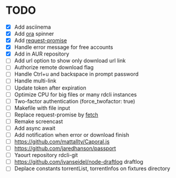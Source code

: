 TODO
===

- [x] Add asciinema
- [x] Add [ora](https://www.npmjs.com/package/ora) spinner
- [x] Add [request-promise](https://www.npmjs.com/package/request-promise)
- [x] Handle error message for free accounts
- [x] Add in AUR repository
- [ ] Add url option to show only download url link
- [ ] Authorize remote download flag
- [ ] Handle Ctrl+u and backspace in prompt password
- [ ] Handle multi-link
- [ ] Update token after expiration
- [ ] Optimize CPU for big files or many rdcli instances
- [ ] Two-factor authentication (force_twofactor: true)
- [ ] Makefile with file input
- [ ] Replace request-promise by [fetch](https://github.com/github/fetch)
- [ ] Remake screencast
- [ ] Add async await
- [ ] Add notification when error or download finish
- [ ] https://github.com/mattallty/Caporal.js
- [ ] https://github.com/jaredhanson/passport
- [ ] Yaourt repository rdcli-git
- [ ] https://github.com/ivanseidel/node-draftlog draftlog
- [ ] Deplace constants torrentList, torrentInfos on fixtures directory
